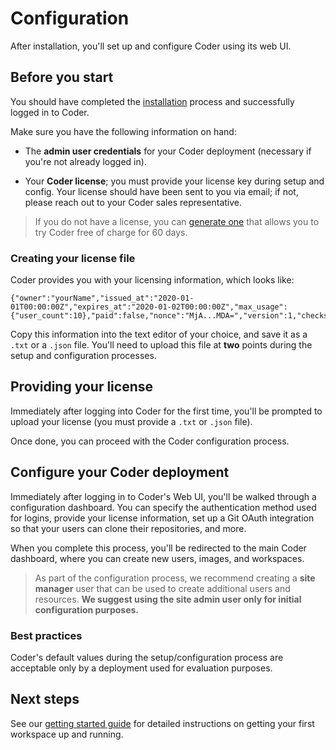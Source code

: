 # Configuration

After installation, you'll set up and configure Coder using its web UI.

## Before you start

You should have completed the [installation](installation.md) process and
successfully logged in to Coder.

Make sure you have the following information on hand:

- The **admin user credentials** for your Coder deployment (necessary if you're
  not already logged in).

- Your **Coder license**; you must provide your license key during setup and
  config. Your license should have been sent to you via email; if not, please
  reach out to your Coder sales representative.

> If you do not have a license, you can [generate one](https://coder.com/trial)
> that allows you to try Coder free of charge for 60 days.

### Creating your license file

Coder provides you with your licensing information, which looks like:

```text
{"owner":"yourName","issued_at":"2020-01-01T00:00:00Z","expires_at":"2020-01-02T00:00:00Z","max_usage":{"user_count":10},"paid":false,"nonce":"MjA...MDA=","version":1,"checksum":"VtG...uQ=="}
```

Copy this information into the text editor of your choice, and save it as a
`.txt` or a `.json` file. You'll need to upload this file at **two** points
during the setup and configuration processes.

## Providing your license

Immediately after logging into Coder for the first time, you'll be prompted to
upload your license (you must provide a `.txt` or `.json` file).

Once done, you can proceed with the Coder configuration process.

## Configure your Coder deployment

Immediately after logging in to Coder's Web UI, you'll be walked through a
configuration dashboard. You can specify the authentication method used for
logins, provide your license information, set up a Git OAuth integration so that
your users can clone their repositories, and more.

When you complete this process, you'll be redirected to the main Coder
dashboard, where you can create new users, images, and workspaces.

> As part of the configuration process, we recommend creating a **site manager**
> user that can be used to create additional users and resources. **We suggest
> using the site admin user only for initial configuration purposes.**

### Best practices

Coder's default values during the setup/configuration process are acceptable
only by a deployment used for evaluation purposes.

## Next steps

See our [getting started guide](../getting-started/developers.md) for detailed
instructions on getting your first workspace up and running.
